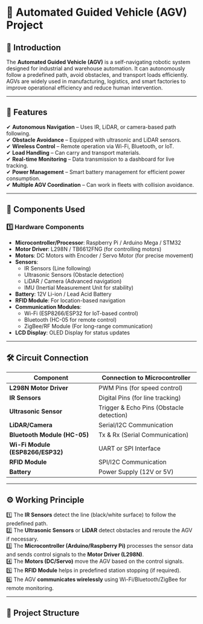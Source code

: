 # 🚗 Automated Guided Vehicle (AGV) Project  

## 📌 Introduction  
The **Automated Guided Vehicle (AGV)** is a self-navigating robotic system designed for industrial and warehouse automation. It can autonomously follow a predefined path, avoid obstacles, and transport loads efficiently. AGVs are widely used in manufacturing, logistics, and smart factories to improve operational efficiency and reduce human intervention.  

---

## 🌟 Features  
✔ **Autonomous Navigation** – Uses IR, LiDAR, or camera-based path following.  
✔ **Obstacle Avoidance** – Equipped with ultrasonic and LiDAR sensors.  
✔ **Wireless Control** – Remote operation via Wi-Fi, Bluetooth, or IoT.  
✔ **Load Handling** – Can carry and transport materials.  
✔ **Real-time Monitoring** – Data transmission to a dashboard for live tracking.  
✔ **Power Management** – Smart battery management for efficient power consumption.  
✔ **Multiple AGV Coordination** – Can work in fleets with collision avoidance.  

---

## 🔩 Components Used  

### **1️⃣ Hardware Components**  
- **Microcontroller/Processor**: Raspberry Pi / Arduino Mega / STM32  
- **Motor Driver**: L298N / TB6612FNG (for controlling motors)  
- **Motors**: DC Motors with Encoder / Servo Motor (for precise movement)  
- **Sensors**:  
  - IR Sensors (Line following)  
  - Ultrasonic Sensors (Obstacle detection)  
  - LiDAR / Camera (Advanced navigation)  
  - IMU (Inertial Measurement Unit for stability)  
- **Battery**: 12V Li-ion / Lead Acid Battery  
- **RFID Module**: For location-based navigation  
- **Communication Modules**:  
  - Wi-Fi (ESP8266/ESP32 for IoT-based control)  
  - Bluetooth (HC-05 for remote control)  
  - ZigBee/RF Module (For long-range communication)  
- **LCD Display**: OLED Display for status updates  

---

## 🛠️ Circuit Connection  

| Component  | Connection to Microcontroller |
|------------|------------------------------|
| **L298N Motor Driver** | PWM Pins (for speed control) |
| **IR Sensors** | Digital Pins (for line tracking) |
| **Ultrasonic Sensor** | Trigger & Echo Pins (Obstacle detection) |
| **LiDAR/Camera** | Serial/I2C Communication |
| **Bluetooth Module (HC-05)** | Tx & Rx (Serial Communication) |
| **Wi-Fi Module (ESP8266/ESP32)** | UART or SPI Interface |
| **RFID Module** | SPI/I2C Communication |
| **Battery** | Power Supply (12V or 5V) |

---

## ⚙️ Working Principle  
1️⃣ The **IR Sensors** detect the line (black/white surface) to follow the predefined path.  
2️⃣ The **Ultrasonic Sensors** or **LiDAR** detect obstacles and reroute the AGV if necessary.  
3️⃣ The **Microcontroller (Arduino/Raspberry Pi)** processes the sensor data and sends control signals to the **Motor Driver (L298N)**.  
4️⃣ The **Motors (DC/Servo)** move the AGV based on the control signals.  
5️⃣ The **RFID Module** helps in predefined station stopping (if required).  
6️⃣ The AGV **communicates wirelessly** using Wi-Fi/Bluetooth/ZigBee for remote monitoring.  

---

## 📂 Project Structure  

